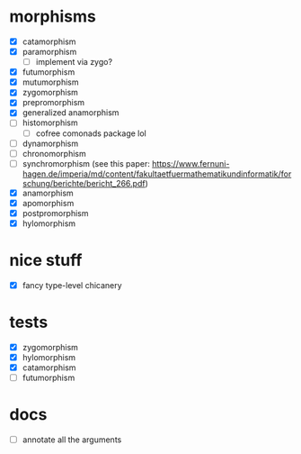 # morphisms
- [x] catamorphism
- [x] paramorphism
  - [ ] implement via zygo?
- [x] futumorphism
- [x] mutumorphism
- [x] zygomorphism
- [x] prepromorphism
- [x] generalized anamorphism
- [ ] histomorphism
  - [ ] cofree comonads package lol
- [ ] dynamorphism
- [ ] chronomorphism
- [ ] synchromorphism (see this paper:
  https://www.fernuni-hagen.de/imperia/md/content/fakultaetfuermathematikundinformatik/forschung/berichte/bericht_266.pdf)
- [x] anamorphism
- [x] apomorphism
- [x] postpromorphism
- [x] hylomorphism
# nice stuff
- [x] fancy type-level chicanery
# tests
- [x] zygomorphism
- [x] hylomorphism
- [x] catamorphism
- [ ] futumorphism
# docs
- [ ] annotate all the arguments
